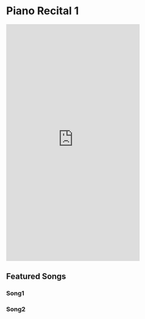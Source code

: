 # Piano Recital 1

<iframe width="359" height="639" src="https://www.youtube.com/embed/IC5pWEnprIE" title="YouTube video player" frameborder="0" allow="accelerometer; autoplay; clipboard-write; encrypted-media; gyroscope; picture-in-picture" allowfullscreen></iframe>

## Featured Songs

### Song1

### Song2